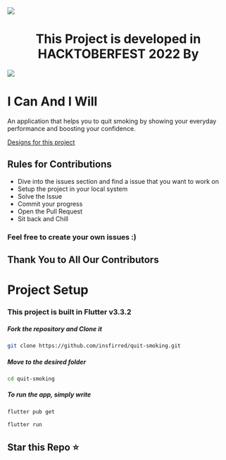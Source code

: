 <img src ='https://github.com/Srishti44-g/HACTOBERFEST-2022/blob/main/Hactoberfest2022.png'>
  
  <H1><center><B>This Project is developed in HACKTOBERFEST 2022 By</B> </center> </H1>
  <a href = "https://github.com/insfirred/quit-smoking/graphs/contributors">
  <img src = "https://contrib.rocks/image?repo=insfirred/quit-smoking"/>
</a>
  
# I Can And I Will

An application that helps you to quit smoking by showing your everyday performance and boosting your confidence.

[Designs for this project](https://www.figma.com/file/AoCnj9cF0chozmdPN2gQPE/I-CAN?node-id=0%3A1)

## Rules for Contributions

- Dive into the issues section and find a issue that you want to work on
- Setup the project in your local system 
- Solve the Issue
- Commit your progress
- Open the Pull Request
- Sit back and Chill

### Feel free to create your own issues :)

## Thank You to All Our Contributors


# Project Setup
### This project is built in Flutter v3.3.2
##### Fork the repository and Clone it
```bash
git clone https://github.com/insfirred/quit-smoking.git
```
  ##### Move to the desired folder
```bash
cd quit-smoking
```

  ##### To run the app, simply write
```bash
flutter pub get
```

```bash
flutter run
```

## Star this Repo ⭐
